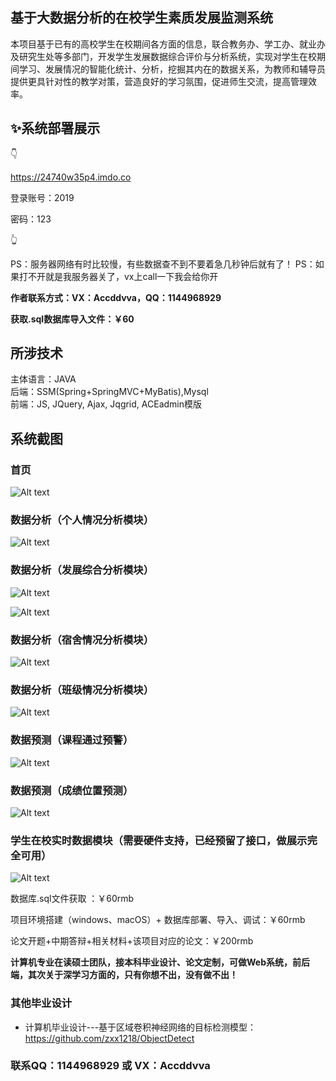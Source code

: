 ## 基于大数据分析的在校学生素质发展监测系统

本项目基于已有的高校学生在校期间各方面的信息，联合教务办、学工办、就业办及研究生处等多部门，开发学生发展数据综合评价与分析系统，实现对学生在校期间学习、发展情况的智能化统计、分析，挖掘其内在的数据关系，为教师和辅导员提供更具针对性的教学对策，营造良好的学习氛围，促进师生交流，提高管理效率。


## ✨系统部署展示

👇

https://24740w35p4.imdo.co

登录账号：2019

密码：123

👆

PS：服务器网络有时比较慢，有些数据查不到不要着急几秒钟后就有了！
PS：如果打不开就是我服务器关了，vx上call一下我会给你开



**作者联系方式：VX：Accddvva，QQ：1144968929**

**获取.sql数据库导入文件：￥60**

## 所涉技术 

主体语言：JAVA  
后端：SSM(Spring+SpringMVC+MyBatis),Mysql  
前端：JS, JQuery, Ajax, Jqgrid, ACEadmin模版



## 系统截图

### 首页

![Alt text](../../Typora笔记/前端/前端笔记/img/035af1ecac5f3a7eabac2590aa87df8-16816277816613.png)

### 数据分析（个人情况分析模块）

![Alt text](https://github.com/zxx1218/Computer-Graduation-Design/blob/main/Show-Image/831b2b322a7b73510e617aa87bd930d.png)

### 数据分析（发展综合分析模块）

![Alt text](https://github.com/zxx1218/Computer-Graduation-Design/blob/main/Show-Image/cab3b67ae8f7a71ac9bea2fdbddb26a.png)

![Alt text](https://github.com/zxx1218/Computer-Graduation-Design/blob/main/Show-Image/88a0f474cb07011d169af2242a955c6.png)

### 数据分析（宿舍情况分析模块）

![Alt text](https://github.com/zxx1218/Computer-Graduation-Design/blob/main/Show-Image/df37b9cc39eccc295beee4021e75425.png)

### 数据分析（班级情况分析模块）

![Alt text](https://github.com/zxx1218/Computer-Graduation-Design/blob/main/Show-Image/38683a1520de0539f5a294da8cf6b7a.png)

### 数据预测（课程通过预警）

![Alt text](https://github.com/zxx1218/Computer-Graduation-Design/blob/main/Show-Image/c36a795e1826b654bec791ae9b11a46.png)

### 数据预测（成绩位置预测）

![Alt text](https://github.com/zxx1218/Computer-Graduation-Design/blob/main/Show-Image/4d2ff5a54e1a808c2994cafad8e0cb2.png)

### 学生在校实时数据模块（需要硬件支持，已经预留了接口，做展示完全可用）

![Alt text](https://github.com/zxx1218/Computer-Graduation-Design/blob/main/Show-Image/1931bd7c5541247cc832793b9096c00.png)

数据库.sql文件获取 ：￥60rmb

项目环境搭建（windows、macOS）+ 数据库部署、导入、调试：￥60rmb

论文开题+中期答辩+相关材料+该项目对应的论文：￥200rmb

**计算机专业在读硕士团队，接本科毕业设计、论文定制，可做Web系统，前后端，其次关于深学习方面的，只有你想不出，没有做不出！**

### 其他毕业设计

- 计算机毕业设计---基于区域卷积神经网络的目标检测模型：https://github.com/zxx1218/ObjectDetect

### **联系QQ：1144968929 或 VX：Accddvva**	
